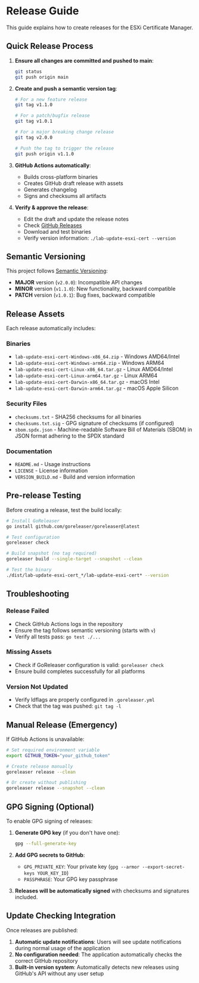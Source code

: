 # Release Guide

This guide explains how to create releases for the ESXi Certificate Manager.

## Quick Release Process

1. **Ensure all changes are committed and pushed to main**:
   ```bash
   git status
   git push origin main
   ```

2. **Create and push a semantic version tag**:
   ```bash
   # For a new feature release
   git tag v1.1.0
   
   # For a patch/bugfix release  
   git tag v1.0.1
   
   # For a major breaking change release
   git tag v2.0.0
   
   # Push the tag to trigger the release
   git push origin v1.1.0
   ```

3. **GitHub Actions automatically**:
   - Builds cross-platform binaries
   - Creates GitHub draft release with assets
   - Generates changelog
   - Signs and checksums all artifacts

4. **Verify & approve the release**:
   - Edit the draft and update the release notes
   - Check [GitHub Releases](https://github.com/yourusername/lab-update-esxi-cert/releases)
   - Download and test binaries
   - Verify version information: `./lab-update-esxi-cert --version`

## Semantic Versioning

This project follows [Semantic Versioning](https://semver.org/):

- **MAJOR** version (`v2.0.0`): Incompatible API changes
- **MINOR** version (`v1.1.0`): New functionality, backward compatible
- **PATCH** version (`v1.0.1`): Bug fixes, backward compatible

## Release Assets

Each release automatically includes:

### Binaries
- `lab-update-esxi-cert-Windows-x86_64.zip` - Windows AMD64/Intel
- `lab-update-esxi-cert-Windows-arm64.zip` - Windows ARM64
- `lab-update-esxi-cert-Linux-x86_64.tar.gz` - Linux AMD64/Intel
- `lab-update-esxi-cert-Linux-arm64.tar.gz` - Linux ARM64
- `lab-update-esxi-cert-Darwin-x86_64.tar.gz` - macOS Intel
- `lab-update-esxi-cert-Darwin-arm64.tar.gz` - macOS Apple Silicon

### Security Files
- `checksums.txt` - SHA256 checksums for all binaries
- `checksums.txt.sig` - GPG signature of checksums (if configured)
- `sbom.spdx.json` - Machine-readable Software Bill of Materials (SBOM) in JSON format adhering to the SPDX standard

### Documentation
- `README.md` - Usage instructions
- `LICENSE` - License information
- `VERSION_BUILD.md` - Build and version information

## Pre-release Testing

Before creating a release, test the build locally:

```bash
# Install GoReleaser
go install github.com/goreleaser/goreleaser@latest

# Test configuration
goreleaser check

# Build snapshot (no tag required)
goreleaser build --single-target --snapshot --clean

# Test the binary
./dist/lab-update-esxi-cert_*/lab-update-esxi-cert* --version
```

## Troubleshooting

### Release Failed
- Check GitHub Actions logs in the repository
- Ensure the tag follows semantic versioning (starts with `v`)
- Verify all tests pass: `go test ./...`

### Missing Assets
- Check if GoReleaser configuration is valid: `goreleaser check`
- Ensure build completes successfully for all platforms

### Version Not Updated
- Verify ldflags are properly configured in `.goreleaser.yml`
- Check that the tag was pushed: `git tag -l`

## Manual Release (Emergency)

If GitHub Actions is unavailable:

```bash
# Set required environment variable
export GITHUB_TOKEN="your_github_token"

# Create release manually
goreleaser release --clean

# Or create without publishing
goreleaser release --snapshot --clean
```

## GPG Signing (Optional)

To enable GPG signing of releases:

1. **Generate GPG key** (if you don't have one):
   ```bash
   gpg --full-generate-key
   ```

2. **Add GPG secrets to GitHub**:
   - `GPG_PRIVATE_KEY`: Your private key (`gpg --armor --export-secret-keys YOUR_KEY_ID`)
   - `PASSPHRASE`: Your GPG key passphrase

3. **Releases will be automatically signed** with checksums and signatures included.

## Update Checking Integration

Once releases are published:

1. **Automatic update notifications**: Users will see update notifications during normal usage of the application
2. **No configuration needed**: The application automatically checks the correct GitHub repository
3. **Built-in version system**: Automatically detects new releases using GitHub's API without any user setup
